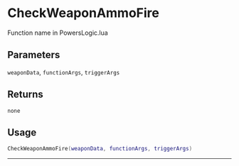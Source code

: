 # CheckWeaponAmmoFire
Function name in PowersLogic.lua
## Parameters
`weaponData`, `functionArgs`, `triggerArgs`
## Returns
`none`
## Usage
```lua
CheckWeaponAmmoFire(weaponData, functionArgs, triggerArgs)
```
---
